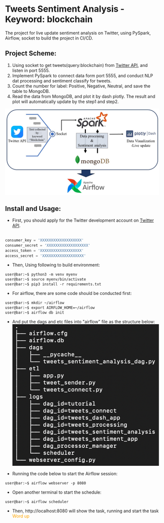 # Tweets Sentiment Analysis - Keyword: blockchain
The project for live update sentiment analysis on Twitter, using PySpark, Airflow, socket to build the project in CI/CD.
## Project Scheme:
  1. Using socket to get tweets(query:blockchain) from [Twitter API](https://developer.twitter.com/en/docs/twitter-api), and listen in port 5555.
  2. Implement PySpark to  connect data form port 5555, and conduct NLP dat processing and sentiment classify for tweets.
  3. Count the number for label: Positive, Negative, Neutral, and save the table to MongoDB.
  4. Read the data from MongoDB, and plot it by dash plotly. The result and plot will automatically update by the step1 and step2.

![Project Scheme](https://github.com/yellowbuffalo/blockchain-tweets-sentiment-analysis/blob/main/img/process.JPG?raw=true)

## Install and Usage:
*  First, you should apply for the Twitter development account on [Twitter API](https://developer.twitter.com/en/docs/twitter-api).
  ```python
  
consumer_key = 'XXXXXXXXXXXXXXXXXXX'
consumer_secret = 'XXXXXXXXXXXXXXXXXXX'
access_token = 'XXXXXXXXXXXXXXXXXXX'
access_secret = 'XXXXXXXXXXXXXXXXXXX'
  ```
*  Then, Using following to build environment:
  ```console
  user@bar:~$ python3 -m venv myenv
  user@bar:~$ source myenv/bin/activate
  user@bar:~$ pip3 install -r requirements.txt
  ```
*  For airflow, there are some code should be conducted first:
  ```console
  user@bar:~$ mkdir ~/airflow
  user@bar:~$ export AIRFLOW_HOME=~/airflow
  user@bar:~$ airflow db init
  ```
*  And put the dags and etc files into "airflow" file as the structure below:
![structure](https://github.com/yellowbuffalo/blockchain-tweets-sentiment-analysis/blob/main/img/tree.png?raw=true)

*  Running the code below to start the Airflow session:
  ```console
  user@bar:~$ airflow webserver -p 8080
  ```
*  Open another terminal to start the schedule:
  ```console
  user@bar:~$ airflow scheduler
  ```
*  Then, http://localhost:8080 will show the task, running and start the task <span style="color:orange;">Word up</span>
